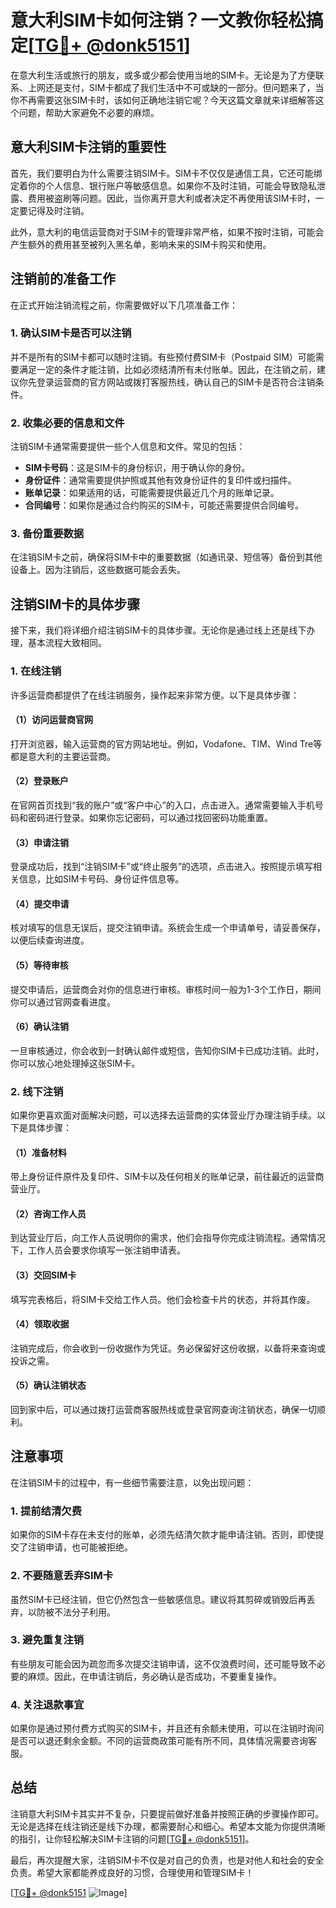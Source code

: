 # 意大利SIM卡如何注销？一文教你轻松搞定[[TG💪+ @donk5151](https://t.me/s/donk5151)]

在意大利生活或旅行的朋友，或多或少都会使用当地的SIM卡。无论是为了方便联系、上网还是支付，SIM卡都成了我们生活中不可或缺的一部分。但问题来了，当你不再需要这张SIM卡时，该如何正确地注销它呢？今天这篇文章就来详细解答这个问题，帮助大家避免不必要的麻烦。

## 意大利SIM卡注销的重要性

首先，我们要明白为什么需要注销SIM卡。SIM卡不仅仅是通信工具，它还可能绑定着你的个人信息、银行账户等敏感信息。如果你不及时注销，可能会导致隐私泄露、费用被盗刷等问题。因此，当你离开意大利或者决定不再使用该SIM卡时，一定要记得及时注销。

此外，意大利的电信运营商对于SIM卡的管理非常严格，如果不按时注销，可能会产生额外的费用甚至被列入黑名单，影响未来的SIM卡购买和使用。

## 注销前的准备工作

在正式开始注销流程之前，你需要做好以下几项准备工作：

### 1. 确认SIM卡是否可以注销

并不是所有的SIM卡都可以随时注销。有些预付费SIM卡（Postpaid SIM）可能需要满足一定的条件才能注销，比如必须结清所有未付账单。因此，在注销之前，建议你先登录运营商的官方网站或拨打客服热线，确认自己的SIM卡是否符合注销条件。

### 2. 收集必要的信息和文件

注销SIM卡通常需要提供一些个人信息和文件。常见的包括：

- **SIM卡号码**：这是SIM卡的身份标识，用于确认你的身份。
- **身份证件**：通常需要提供护照或其他有效身份证件的复印件或扫描件。
- **账单记录**：如果适用的话，可能需要提供最近几个月的账单记录。
- **合同编号**：如果你是通过合约购买的SIM卡，可能还需要提供合同编号。

### 3. 备份重要数据

在注销SIM卡之前，确保将SIM卡中的重要数据（如通讯录、短信等）备份到其他设备上。因为注销后，这些数据可能会丢失。

## 注销SIM卡的具体步骤

接下来，我们将详细介绍注销SIM卡的具体步骤。无论你是通过线上还是线下办理，基本流程大致相同。

### 1. 在线注销

许多运营商都提供了在线注销服务，操作起来非常方便。以下是具体步骤：

#### （1）访问运营商官网

打开浏览器，输入运营商的官方网站地址。例如，Vodafone、TIM、Wind Tre等都是意大利的主要运营商。

#### （2）登录账户

在官网首页找到“我的账户”或“客户中心”的入口，点击进入。通常需要输入手机号码和密码进行登录。如果你忘记密码，可以通过找回密码功能重置。

#### （3）申请注销

登录成功后，找到“注销SIM卡”或“终止服务”的选项，点击进入。按照提示填写相关信息，比如SIM卡号码、身份证件信息等。

#### （4）提交申请

核对填写的信息无误后，提交注销申请。系统会生成一个申请单号，请妥善保存，以便后续查询进度。

#### （5）等待审核

提交申请后，运营商会对你的信息进行审核。审核时间一般为1-3个工作日，期间你可以通过官网查看进度。

#### （6）确认注销

一旦审核通过，你会收到一封确认邮件或短信，告知你SIM卡已成功注销。此时，你可以放心地处理掉这张SIM卡。

### 2. 线下注销

如果你更喜欢面对面解决问题，可以选择去运营商的实体营业厅办理注销手续。以下是具体步骤：

#### （1）准备材料

带上身份证件原件及复印件、SIM卡以及任何相关的账单记录，前往最近的运营商营业厅。

#### （2）咨询工作人员

到达营业厅后，向工作人员说明你的需求，他们会指导你完成注销流程。通常情况下，工作人员会要求你填写一张注销申请表。

#### （3）交回SIM卡

填写完表格后，将SIM卡交给工作人员。他们会检查卡片的状态，并将其作废。

#### （4）领取收据

注销完成后，你会收到一份收据作为凭证。务必保留好这份收据，以备将来查询或投诉之需。

#### （5）确认注销状态

回到家中后，可以通过拨打运营商客服热线或登录官网查询注销状态，确保一切顺利。

## 注意事项

在注销SIM卡的过程中，有一些细节需要注意，以免出现问题：

### 1. 提前结清欠费

如果你的SIM卡存在未支付的账单，必须先结清欠款才能申请注销。否则，即使提交了注销申请，也可能被拒绝。

### 2. 不要随意丢弃SIM卡

虽然SIM卡已经注销，但它仍然包含一些敏感信息。建议将其剪碎或销毁后再丢弃，以防被不法分子利用。

### 3. 避免重复注销

有些朋友可能会因为疏忽而多次提交注销申请，这不仅浪费时间，还可能导致不必要的麻烦。因此，在申请注销后，务必确认是否成功，不要重复操作。

### 4. 关注退款事宜

如果你是通过预付费方式购买的SIM卡，并且还有余额未使用，可以在注销时询问是否可以退还剩余金额。不同的运营商政策可能有所不同，具体情况需要咨询客服。

## 总结

注销意大利SIM卡其实并不复杂，只要提前做好准备并按照正确的步骤操作即可。无论是选择在线注销还是线下办理，都需要耐心和细心。希望本文能为你提供清晰的指引，让你轻松解决SIM卡注销的问题[[TG💪+ @donk5151](https://t.me/s/donk5151)]。

最后，再次提醒大家，注销SIM卡不仅是对自己的负责，也是对他人和社会的安全负责。希望大家都能养成良好的习惯，合理使用和管理SIM卡！

[[TG💪+ @donk5151](https://t.me/s/donk5151) ![Image](https://i.postimg.cc/rwNCRYN7/Snipaste-2025-04-30-17-27-05.png)]